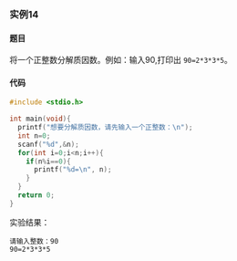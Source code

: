 ### 实例14

#### 题目

将一个正整数分解质因数。例如：输入90,打印出 `90=2*3*3*5`。

#### 代码

```c
#include <stdio.h>

int main(void){
  printf("想要分解质因数，请先输入一个正整数：\n");
  int n=0;
  scanf("%d",&n);
  for(int i=0;i<n;i++){
    if(n%i==0){
      printf("%d=\n", n);
    }
  }
  return 0;
}
```

实验结果：

```
请输入整数：90
90=2*3*3*5
```
